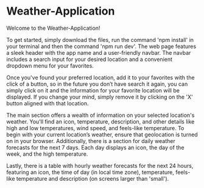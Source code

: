 <h1> Weather-Application </h1>

Welcome to the Weather-Application! 

To get started, simply download the files, run the command 'npm install' in your terminal and then the command 'npm run dev'. The web page features a sleek header with the app name and a user-friendly navbar. The navbar includes a search input for your desired location and a convenient dropdown menu for your favorites.

Once you've found your preferred location, add it to your favorites with the click of a button, so in the future you don’t have search it again, you can simply click on it and the information for your favorite location will be displayed. If you change your mind, simply remove it by clicking on the 'X' button aligned with that location.

The main section offers a wealth of information on your selected location's weather. You'll find an icon, temperature, description, and other details like high and low temperatures, wind speed, and feels-like temperature. To begin with your current location’s weather, ensure that geolocation is turned on in your browser. Additionally, there is a section for daily weather forecasts for the next 7 days. Each day displays an icon, the day of the week, and the high temperature. 

Lastly, there is a table with hourly weather forecasts for the next 24 hours, featuring an icon, the time of day (in local time zone), temperature, feels-like temperature and description (on screens larger than 'small').


